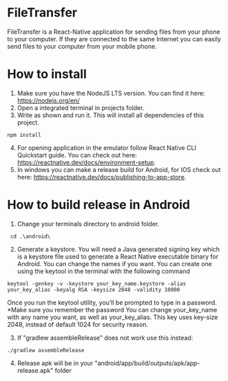 # FileTransfer

FileTransfer is a React-Native application for sending files from your phone to your computer. If they are connected to the same Internet you can easily send files
to your computer from your mobile phone.


# How to install

1) Make sure you have the NodeJS LTS version. You can find it here: https://nodejs.org/en/
2) Open a integrated terminal in projects folder.
3) Write as shown and run it. This will install all dependencies of this project.
```
npm install
```
4) For opening application in the emulator follow React Native CLI Quickstart guide. You can check out here: https://reactnative.dev/docs/environment-setup. 
5) In windows you can make a release build for Android, for IOS check out here: https://reactnative.dev/docs/publishing-to-app-store.


# How to build release in Android
1) Change your terminals directory to android folder.
```
 cd .\android\
```
2) Generate a keystore.
You will need a Java generated signing key which is a keystore file used to generate a React Native executable binary for Android. You can change the names if you want. You can create one using the keytool in the terminal with the following command

```
keytool -genkey -v -keystore your_key_name.keystore -alias your_key_alias -keyalg RSA -keysize 2048 -validity 10000
```

Once you run the keytool utility, you’ll be prompted to type in a password. *Make sure you remember the password
You can change your_key_name with any name you want, as well as your_key_alias. This key uses key-size 2048, instead of default 1024 for security reason.

3) If "gradlew assembleRelease" does not work use this instead: 
```
./gradlew assembleRelease
```
4) Release apk will be in your "android/app/build/outputs/apk/app-release.apk" folder